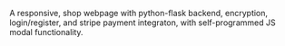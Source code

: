 A responsive, shop webpage with python-flask backend, encryption, login/register, and stripe payment integraton, with self-programmed JS modal functionality.
